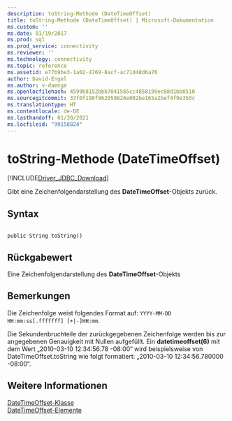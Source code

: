 ```yaml
---
description: toString-Methode (DateTimeOffset)
title: toString-Methode (DateTimeOffset) | Microsoft-Dokumentation
ms.custom: ''
ms.date: 01/19/2017
ms.prod: sql
ms.prod_service: connectivity
ms.reviewer: ''
ms.technology: connectivity
ms.topic: reference
ms.assetid: e77b9be3-1a02-4769-8acf-ac71d48d6a76
author: David-Engel
ms.author: v-daenge
ms.openlocfilehash: 4599b8152bbb7041565cc4858199ec88d1bb0510
ms.sourcegitcommit: 33f0f190f962059826e002be165a2bef4f9e350c
ms.translationtype: HT
ms.contentlocale: de-DE
ms.lasthandoff: 01/30/2021
ms.locfileid: "99158824"
---
```

# <a name="tostring-method-datetimeoffset"></a>toString-Methode (DateTimeOffset)
[!INCLUDE[Driver_JDBC_Download](../../../includes/driver_jdbc_download.md)]

  Gibt eine Zeichenfolgendarstellung des **DateTimeOffset**-Objekts zurück.  
  
## <a name="syntax"></a>Syntax  
  
```  
  
public String toString()  
```  
  
## <a name="return-value"></a>Rückgabewert  
 Eine Zeichenfolgendarstellung des **DateTimeOffset**-Objekts  
  
## <a name="remarks"></a>Bemerkungen  
 Die Zeichenfolge weist folgendes Format auf: `YYYY-MM-DD HH:mm:ss[.fffffff] [+|-]HH:mm`.  
  
 Die Sekundenbruchteile der zurückgegebenen Zeichenfolge werden bis zur angegebenen Genauigkeit mit Nullen aufgefüllt. Ein **datetimeoffset(6)** mit dem Wert „2010-03-10 12:34:56.78 -08:00“ wird beispielsweise von DateTimeOffset.toString wie folgt formatiert: „2010-03-10 12:34:56.780000 -08:00“.  
  
## <a name="see-also"></a>Weitere Informationen  
 [DateTimeOffset-Klasse](../../../connect/jdbc/reference/datetimeoffset-class.md)   
 [DateTimeOffset-Elemente](../../../connect/jdbc/reference/datetimeoffset-members.md)  
  
  
